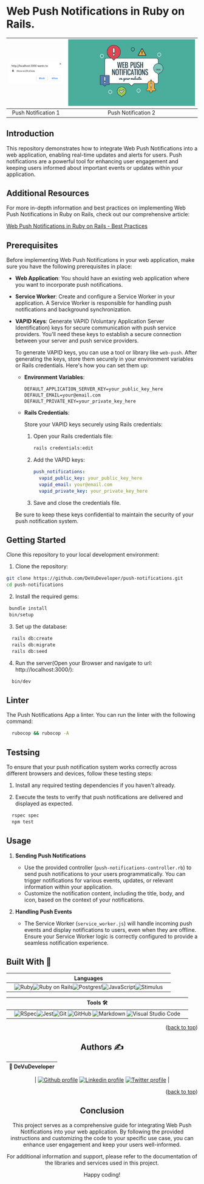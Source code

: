 # Web Push Notifications in Ruby on Rails.

![Push Notification 1](app/assets/images/screen1.png) | ![Push Notification 2](app/assets/images/screen2.png)
:-------------------------:|:-------------------------:
Push Notification 1           | Push Notification 2 

## Introduction

This repository demonstrates how to integrate Web Push Notifications into a web application, enabling real-time updates and alerts for users. Push notifications are a powerful tool for enhancing user engagement and keeping users informed about important events or updates within your application.

## Additional Resources

For more in-depth information and best practices on implementing Web Push Notifications in Ruby on Rails, check out our comprehensive article:

[Web Push Notifications in Ruby on Rails - Best Practices](https://medium.com/@dejanvu.developer/implementing-web-push-notifications-in-a-ruby-on-rails-application-dcd829e02df0)

## Prerequisites

Before implementing Web Push Notifications in your web application, make sure you have the following prerequisites in place:

- **Web Application**: You should have an existing web application where you want to incorporate push notifications.

- **Service Worker**: Create and configure a Service Worker in your application. A Service Worker is responsible for handling push notifications and background synchronization.

- **VAPID Keys**: Generate VAPID (Voluntary Application Server Identification) keys for secure communication with push service providers. You'll need these keys to establish a secure connection between your server and push service providers.

   To generate VAPID keys, you can use a tool or library like `web-push`. After generating the keys, store them securely in your environment variables or Rails credentials. Here's how you can set them up:

   - **Environment Variables**:

     ```
     DEFAULT_APPLICATION_SERVER_KEY=your_public_key_here
     DEFAULT_EMAIL=your@email.com
     DEFAULT_PRIVATE_KEY=your_private_key_here
     ```

   - **Rails Credentials**:

     Store your VAPID keys securely using Rails credentials:

     1. Open your Rails credentials file:

        ```bash
        rails credentials:edit
        ```

     2. Add the VAPID keys:

        ```yaml
        push_notifications:
          vapid_public_key: your_public_key_here
          vapid_email: your@email.com
          vapid_private_key: your_private_key_here
        ```

     3. Save and close the credentials file.

   Be sure to keep these keys confidential to maintain the security of your push notification system.



## Getting Started

Clone this repository to your local development environment:

1. Clone the repository:

```bash
git clone https://github.com/DeVuDeveloper/push-notifications.git
cd push-notifications
```

2. Install the required gems:

```bash
 bundle install
 bin/setup
```

3. Set up the database:

```bash
  rails db:create
  rails db:migrate
  rails db:seed
```


4. Run the server(Open your Browser and navigate to url: http://localhost:3000/): 

```bash
  bin/dev
```

## Linter

The Push Notifications App a linter. You can run the linter with the following command:

```bash
  rubocop && rubocop -A
```

## Testsing
To ensure that your push notification system works correctly across different browsers and devices, follow these testing steps:

1. Install any required testing dependencies if you haven't already.

2. Execute the tests to verify that push notifications are delivered and displayed as expected.

```bash
  rspec spec
  npm test
```

## Usage

1. **Sending Push Notifications**
   - Use the provided controller (`push-notifications-controller.rb`) to send push notifications to your users programmatically. You can trigger notifications for various events, updates, or relevant information within your application.
   - Customize the notification content, including the title, body, and icon, based on the context of your notifications.

2. **Handling Push Events**
   - The Service Worker (`service_worker.js`) will handle incoming push events and display notifications to users, even when they are offline. Ensure your Service Worker logic is correctly configured to provide a seamless notification experience.

## Built With 🔨

<div align="center">

|     | Languages                                                                                                                                                                                                                                                                                                                  |     |
| --- | -------------------------------------------------------------------------------------------------------------------------------------------------------------------------------------------------------------------------------------------------------------------------------------------------------------------------- | --- |
|     | ![Ruby](https://img.shields.io/badge/-Ruby-000000?style=flat&logo=ruby&logoColor=red)![Ruby on Rails](https://img.shields.io/badge/-Ruby_on_Rails-000000?style=flat&logo=ruby-on-rails&logoColor=blue)![Postgres](https://img.shields.io/badge/postgres-%23316192.svg?style=for-the-badge&logo=postgresql&logoColor=white)!![JavaScript](https://img.shields.io/badge/javascript-%23316192.svg?style=for-the-badge&logo=javascript&logoColor=white)![Stimulus](https://img.shields.io/badge/Stimulus-%23316192.svg?style=for-the-badge&logo=javascript&logoColor=white) |

<div align="center">


|     | Tools 🛠️                                                                                                                                                                                                                                                                                                                                                                                                                                                                              |     |
| --- | ------------------------------------------------------------------------------------------------------------------------------------------------------------------------------------------------------------------------------------------------------------------------------------------------------------------------------------------------------------------------------------------------------------------------------------------------------------------------------------- | --- |
|     | ![RSpec](https://img.shields.io/badge/RSpec-%23FF5545.svg?style=for-the-badge&logo=ruby&logoColor=white)![Jest](https://img.shields.io/badge/Jest-%23C21325.svg?style=for-the-badge&logo=jest&logoColor=white)![Git](https://img.shields.io/badge/git-%23F05033.svg?style=for-the-badge&logo=git&logoColor=white) ![GitHub](https://img.shields.io/badge/github-%23121011.svg?style=for-the-badge&logo=github&logoColor=white) ![Markdown](https://img.shields.io/badge/markdown-%23000000.svg?style=for-the-badge&logo=markdown&logoColor=white) ![Visual Studio Code](https://img.shields.io/badge/Visual%20Studio%20Code-0078d7.svg?style=for-the-badge&logo=visual-studio-code&logoColor=white) |     |

<p align="right">(<a href="#top">back to top</a>)</p>
</div>

## Authors ✍️

<div align="center">

| 👤 DeVuDeveloper|
| -------- |

| <a target="_blank" href="https://github.com/DeVuDeveloper"><img src="https://img.shields.io/badge/github-%23121011.svg?style=for-the-badge&logo=github&logoColor=white" alt="Github profile"></a> <a target="_blank" href="https://www.linkedin.com/in/devuj/"><img src="https://img.shields.io/badge/-LinkedIn-0077b5?style=for-the-badge&logo=LinkedIn&logoColor=white" alt="Linkedin profile"></a> <a target="_blank" href="https://twitter.com/DejanVuj"><img src="https://img.shields.io/badge/-Twitter-1DA1F2?style=for-the-badge&logo=Twitter&logoColor=white" alt="Twitter profile"></a>
|

</div>

<p align="right">(<a href="#top">back to top</a>)</p>

## Conclusion

This project serves as a comprehensive guide for integrating Web Push Notifications into your web application. By following the provided instructions and customizing the code to your specific use case, you can enhance user engagement and keep your users well-informed.

For additional information and support, please refer to the documentation of the libraries and services used in this project.

Happy coding!


